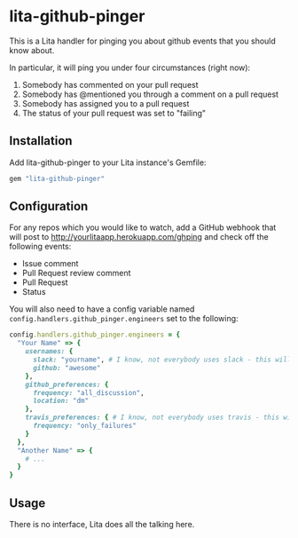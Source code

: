 # lita-github-pinger

This is a Lita handler for pinging you about github events that you should know about.

In particular, it will ping you under four circumstances (right now):

1. Somebody has commented on your pull request
2. Somebody has @mentioned you through a comment on a pull request
3. Somebody has assigned you to a pull request
4. The status of your pull request was set to "failing"

## Installation

Add lita-github-pinger to your Lita instance's Gemfile:

``` ruby
gem "lita-github-pinger"
```

## Configuration

For any repos which you would like to watch, add a GitHub webhook that will post to http://yourlitaapp.herokuapp.com/ghping and check off the following events:

- Issue comment
- Pull Request review comment
- Pull Request
- Status


You will also need to have a config variable named `config.handlers.github_pinger.engineers` set to the following:

```ruby
config.handlers.github_pinger.engineers = {
  "Your Name" => {
    usernames: {
      slack: "yourname", # I know, not everybody uses slack - this will still work.
      github: "awesome"
    },
    github_preferences: {
      frequency: "all_discussion",
      location: "dm"
    },
    travis_preferences: { # I know, not everybody uses travis - this will still work.
      frequency: "only_failures"
    }
  },
  "Another Name" => {
    # ...
  }
}
```

## Usage

There is no interface, Lita does all the talking here.
